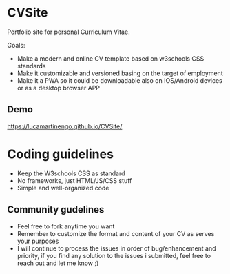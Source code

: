 # CVSite
Portfolio site for personal Curriculum Vitae. 

Goals:
- Make a modern and online CV template based on w3schools CSS standards
- Make it customizable and versioned basing on the target of employment
- Make it a PWA so it could be downloadable also on IOS/Android devices or as a desktop browser APP
## Demo

https://lucamartinengo.github.io/CVSite/

# Coding guidelines

- Keep the W3schools CSS as standard
- No frameworks, just HTML/JS/CSS stuff
- Simple and well-organized code

## Community gudelines

- Feel free to fork anytime you want
- Remember to customize the format and content of your CV as serves your purposes
- I will continue to process the issues in order of bug/enhancement and priority, if you find any solution to the issues i submitted, feel free to reach out and let me know ;)
